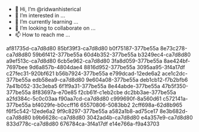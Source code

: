 - 👋 Hi, I’m @ridwanhisterical
- 👀 I’m interested in ...
- 🌱 I’m currently learning ...
- 💞️ I’m looking to collaborate on ...
- 📫 How to reach me ...

<!---
ridwanhisterical/ridwanhisterical is a ✨ special ✨ repository because its `README.md` (this file) appears on your GitHub profile.
You can click the Preview link to take a look at your changes.
--->
af81735d-ca7d8d80
85bf39f3-ca7d8d80
b0f75187-377be55a
8e73c278-ca7d8d80
59b6f412-377be55a
60d4b352-377be55a
b3249ec4-ca7d8d80
a9ef513c-ca7d8d80
6cb5e962-ca7d8d80
3fa8d059-377be55a
8ae424bf-7697bee
9d6a857b-4804dae4
8816d952-377be55a
3095aa95-3f4a17df
c27fec31-920bf621
b56b7924-377be55a
e799dcad-12ede6a2
ace1c2dc-377be55a
edb58ea9-ca7d8d80
9e604a08-377be55a
deb1cb12-f7b2bfb6
7a41b052-33c3eba5
6f1f9a31-377be55a
8e44abde-377be55a
47b5f350-377be55a
8f83697a-e70e85
f2cb61f-c1eb2cbe
dc2bb3ae-377be55a
a2fd384c-5c0c03aa
f90aa7cd-ca7d8d80
c999690f-8a560d61
c572141a-377be55a
bf4029fe-b0ccff16
65570806-5083bb2
2cff698a-62d8b965
f6f5c542-12ede6a2
9f9c8297-377be55a
a582a1b8-ad75ce17
8e3b682d-ca7d8d80
b9b6628c-ca7d8d80
3042ad4b-ca7d8d80
e4a357e9-ca7d8d80
833d778c-ca7d8d80
676784ca-3f4a17df
e14e766a-f9a43703
